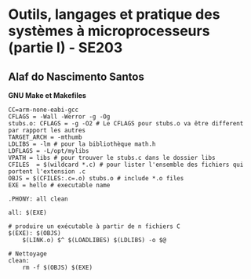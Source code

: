 # Outils, langages et pratique des systèmes à microprocesseurs (partie I) - SE203

## Alaf do Nascimento Santos

**GNU Make et Makefiles**


```
CC=arm-none-eabi-gcc
CFLAGS = -Wall -Werror -g -Og
stubs.o: CFLAGS = -g -O2 # Le CFLAGS pour stubs.o va être different par rapport les autres
TARGET_ARCH = -mthumb
LDLIBS = -lm # pour la bibliothèque math.h
LDFLAGS = -L/opt/mylibs
VPATH = libs # pour trouver le stubs.c dans le dossier libs
CFILES  = $(wildcard *.c) # pour lister l'ensemble des fichiers qui portent l'extension .c
OBJS = $(CFILES:.c=.o) stubs.o # include *.o files
EXE = hello # executable name

.PHONY: all clean

all: $(EXE)

# produire un exécutable à partir de n fichiers C
$(EXE): $(OBJS)
	$(LINK.o) $^ $(LOADLIBES) $(LDLIBS) -o $@

# Nettoyage
clean:
	rm -f $(OBJS) $(EXE)
```